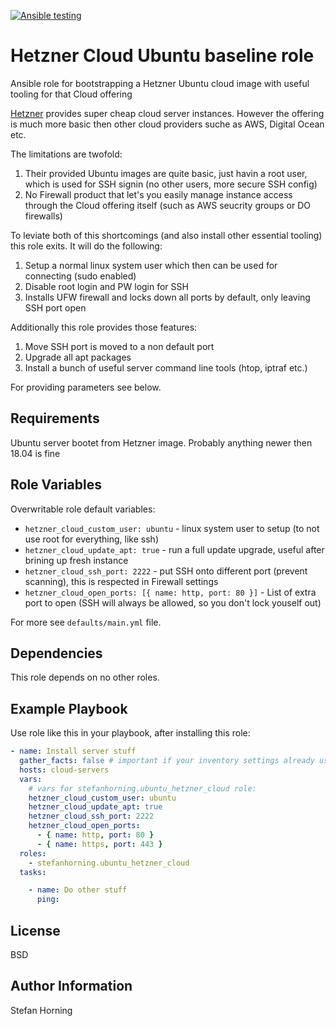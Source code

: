 [![Ansible testing](https://github.com/stefanhorning/ansible-role-ubuntu-hetzner-cloud/workflows/Ansible%20testing/badge.svg)](https://github.com/stefanhorning/ansible-role-ubuntu-hetzner-cloud/actions?query=workflow%3A%22Ansible+testing%22)

# Hetzner Cloud Ubuntu baseline role

Ansible role for bootstrapping a Hetzner Ubuntu cloud image with useful tooling for that Cloud offering

[Hetzner](https://www.hetzner.de/cloud) provides super cheap cloud server instances. However the offering
is much more basic then other cloud providers suche as AWS, Digital Ocean etc.

The limitations are twofold:
1. Their provided Ubuntu images are quite basic, just havin a root user, which is used for SSH signin (no other users, more secure SSH config)
2. No Firewall product that let's you easily manage instance access through the Cloud offering itself (such as AWS seucrity groups or DO firewalls)

To leviate both of this shortcomings (and also install other essential tooling) this role exits.
It will do the following:

1. Setup a normal linux system user which then can be used for connecting (sudo enabled)
2. Disable root login and PW login for SSH
3. Installs UFW firewall and locks down all ports by default, only leaving SSH port open

Additionally this role provides those features:
1. Move SSH port is moved to a non default port
2. Upgrade all apt packages
3. Install a bunch of useful server command line tools (htop, iptraf etc.)

For providing parameters see below.

## Requirements

Ubuntu server bootet from Hetzner image. Probably anything newer then 18.04 is fine

## Role Variables

Overwritable role default variables:

- `hetzner_cloud_custom_user: ubuntu` - linux system user to setup (to not use root for everything, like ssh)
- `hetzner_cloud_update_apt: true` - run a full update upgrade, useful after brining up fresh instance
- `hetzner_cloud_ssh_port: 2222` - put SSH onto different port (prevent scanning), this is respected in Firewall settings
- `hetzner_cloud_open_ports: [{ name: http, port: 80 }]` - List of extra port to open (SSH will always be allowed, so you don't lock youself out)

For more see `defaults/main.yml` file.

## Dependencies

This role depends on no other roles.

## Example Playbook

Use role like this in your playbook, after installing this role:

```yaml
- name: Install server stuff
  gather_facts: false # important if your inventory settings already use final ssh user (hetzner_cloud_custom_user)
  hosts: cloud-servers
  vars:
    # vars for stefanhorning.ubuntu_hetzner_cloud role:
    hetzner_cloud_custom_user: ubuntu
    hetzner_cloud_update_apt: true
    hetzner_cloud_ssh_port: 2222
    hetzner_cloud_open_ports:
      - { name: http, port: 80 }
      - { name: https, port: 443 }
  roles:
    - stefanhorning.ubuntu_hetzner_cloud
  tasks:

    - name: Do other stuff
      ping:
```

## License

BSD

## Author Information
Stefan Horning
